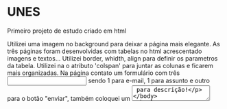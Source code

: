 # UNES
Primeiro projeto de estudo criado em html

Utilizei uma imagem no background para deixar a página mais elegante.
As três páginas foram desenvolvidas com tabelas no html acrescentado imagens e textos...
Utilizei border, whidth, align para definir os parametros da tabela.
Utilizei na <td> o atributo 'colspan' para juntar as colunas e ficarem mais organizadas. 
Na página contato um formulário com três <input> sendo 1 para e-mail, 1 para assunto e outro para o botão "enviar", também coloquei um <textarea> para descrição!
